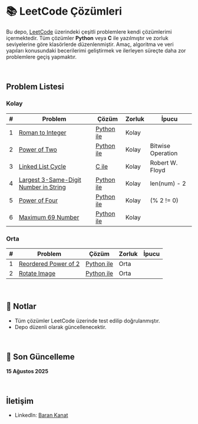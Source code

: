 # 📚 LeetCode Çözümleri

Bu depo, [LeetCode](https://leetcode.com/) üzerindeki çeşitli problemlere kendi çözümlerimi içermektedir. Tüm çözümler **Python** veya **C** ile yazılmıştır ve zorluk seviyelerine göre klasörlerde düzenlenmiştir. Amaç, algoritma ve veri yapıları konusundaki becerilerimi geliştirmek ve ilerleyen süreçte daha zor problemlere geçiş yapmaktır.


<br>

## Problem Listesi

### Kolay
| # | Problem | Çözüm | Zorluk | İpucu |
|---|---------|-------|--------|-------|
| 1 | [Roman to Integer](https://leetcode.com/problems/roman-to-integer/) | [Python ile](Easy/roman-to-integer.py) | Kolay | |
| 2 | [Power of Two](https://leetcode.com/problems/power-of-two/) | [Python ile](Easy/PowerofTwo.py) | Kolay | Bitwise Operation |
| 3 | [Linked List Cycle](https://leetcode.com/problems/linked-list-cycle) | [C ile](Easy/LinkedListCycle.c) | Kolay | Robert W. Floyd |
| 4 | [Largest 3-Same-Digit Number in String](https://leetcode.com/problems/largest-3-same-digit-number-in-string) | [Python ile](Easy/largest-3-same-digit-number-in-string.py) | Kolay | len(num) - 2 |
| 5 | [Power of Four](https://leetcode.com/problems/power-of-four/) | [Python ile](Easy/power-of-four.py) | Kolay | (% 2 != 0) |
| 6 | [Maximum 69 Number](https://leetcode.com/problems/maximum-69-number) | [Python ile](Easy/maximum-69-number.py) | Kolay | |

### Orta
| # | Problem | Çözüm | Zorluk | İpucu |
|---|---------|-------|--------|-------|
| 1 | [Reordered Power of 2](https://leetcode.com/problems/reordered-power-of-2/) | [Python ile](Medium/reordered-power-of-2.py) | Orta | | 
| 2 | [Rotate Image](https://leetcode.com/problems/rotate-image) | [Python ile](Medium/rotate-image.py) | Orta | |

<br>

## 📌 Notlar
- Tüm çözümler LeetCode üzerinde test edilip doğrulanmıştır.
- Depo düzenli olarak güncellenecektir.

<br>

## 📅 Son Güncelleme
**15 Ağustos 2025**


<br>

## İletişim
- LinkedIn: [Baran Kanat](https://www.linkedin.com/in/baran-kanat)
